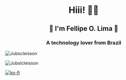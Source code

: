 <h1 align="center">Hiii! 🙋‍♂️</h1>
<h2 align="center">🤖 I'm Fellipe O. Lima 🤖</h2>

<h3 align="center">A technology lover from Brazil</h3>

<p align="left"> <img src="https://komarev.com/ghpvc/?username=Jubscleisson" alt="Jubscleisson" /> </p>
<img src="https://github-readme-stats.vercel.app/api?username=Jubscleisson&show_icons=true&theme=tokyonight" alt="Jubslcleisson" /> </p>

[![ko-fi](https://ko-fi.com/img/githubbutton_sm.svg)](https://ko-fi.com/N4N8H7K2F)
